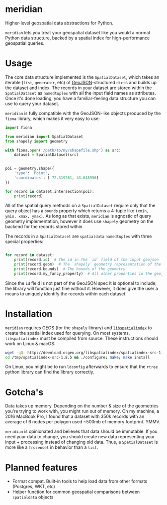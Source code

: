 # meridian

Higher-level geospatial data abstractions for Python.


`meridian` lets you treat your geospatial dataset like you would a normal Python data structure, backed by a spatial index for high-performance geospatial queries.


# Usage

The core data structure implemented is the `SpatialDataset`, which takes an iterable (`list`, `generator`, etc) of [GeoJSON](http://geojson.org/)-structured `dict`s and builds up the dataset and index. The records in your dataset are stored within the `SpatialDataset` as `namedtuples` with all the input field names as attributes. Once it's done loading, you have a familiar-feeling data structure you can use to query your dataset.

`meridian` is fully compatible with the GeoJSON-like objects produced by the `fiona` library, which makes it very easy to use:

```python
import fiona

from meridian import SpatialDataset
from shapely import geometry

with fiona.open('/path/to/my/shapefile.shp') as src:
    dataset = SpatialDataset(src)
    

poi = geometry.shape({
    'type': 'Point',
    'coordinates': [-72.319261, 43.648956]
})

for record in dataset.intersection(poi):
    print(record)

```

All of the spatial query methods on a `SpatialDataset` require only that the query object has a `bounds` property which returns a 4-tuple like `(xmin, ymin, xmax, ymax)`. As long as that exists, `meridian` is agnostic of query geometry implementation, however it does use `shapely` geometry on the backend for the records stored within.

The records in a `SpatialDataset` are `spatialdata` `namedtuples` with three special properties:

```python

for record in dataset:
    print(record.id)  # The id in the `id` field of the input geojson
    print(record.geom)  # The `shapely` geometry representation of the record
    print(record.bounds)  # The bounds of the geometry
    print(record.my_fancy_property)  # All other properties in the geojson feature will be exposed as attributes on the namedtuple
```

Since the `id` field is not part of the GeoJSON spec it is optional to include; the library will function just fine without it. However, it does give the user a means to uniquely identify the records within each dataset.


# Installation

`meridian` requires GEOS (for the `shapely` library) and [`libspatialindex`](https://libspatialindex.github.io/) to create the spatial index used for querying. On most systems, `libspatialindex` must be compiled from source. These instructions should work on Linux & macOS:

```bash
wget -qO- http://download.osgeo.org/libspatialindex/spatialindex-src-1.8.5.tar.gz | tar xz -C /tmp
cd /tmp/spatialindex-src-1.8.5 && ./configure; make; make install
```

On Linux, you might be to run `ldconfig` afterwards to ensure that the `rtree` python library can find the library correctly.

# Gotcha's

Data takes up memory. Depending on the number & size of the geometries you're trying to work with, you might run out of memory. On my machine, a 2016 MacBook Pro, I found that a dataset with 350k records with an average of 6 nodes per polygon used ~500mb of memory footprint. YMMV. 

`meridian` is opinionated and believes that data should be immutable. If you need your data to change, you should create new data representing your input + processing instead of changing old data. Thus, a `SpatialDataset` is more like a `frozenset` in behavior than a `list`. 


# Planned features

- Format compat. Built-in tools to help load data from other formats (Postgres, WKT, etc)
- Helper function for common geospatial comparisons between `spatialdata` objects
    